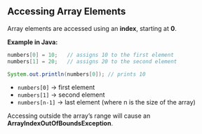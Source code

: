 ## Accessing Array Elements

Array elements are accessed using an **index**, starting at **0**.

**Example in Java:**

```java
numbers[0] = 10;   // assigns 10 to the first element
numbers[1] = 20;   // assigns 20 to the second element

System.out.println(numbers[0]); // prints 10
```

- `numbers[0]` → first element
- `numbers[1]` → second element
- `numbers[n-1]` → last element (where n is the size of the array)

Accessing outside the array’s range will cause an **ArrayIndexOutOfBoundsException**.
